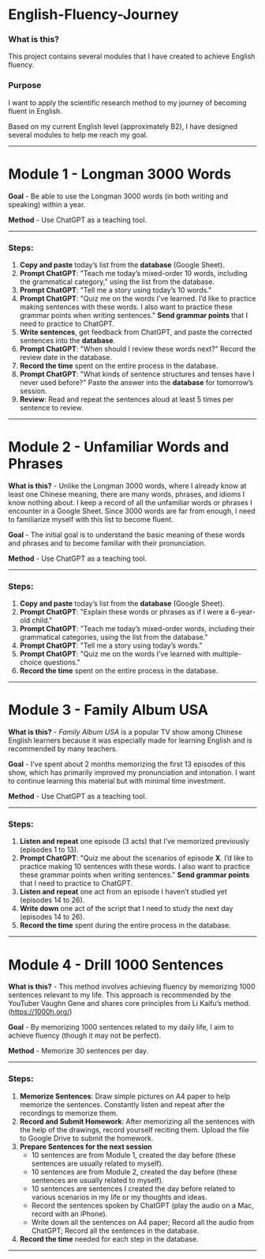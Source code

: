 # English-Fluency-Journey

### What is this?
This project contains several modules that I have created to achieve English fluency.

### Purpose
I want to apply the scientific research method to my journey of becoming fluent in English.

Based on my current English level (approximately B2), I have designed several modules to help me reach my goal.

---

# Module 1 - Longman 3000 Words 

**Goal** - Be able to use the Longman 3000 words (in both writing and speaking) within a year. 

**Method** - Use ChatGPT as a teaching tool.

---

### Steps:

1. **Copy and paste** today’s list from the **database** (Google Sheet).
2. **Prompt ChatGPT**: "Teach me today’s mixed-order 10 words, including the grammatical category," using the list from the database.
3. **Prompt ChatGPT**: "Tell me a story using today’s 10 words."
4. **Prompt ChatGPT**: "Quiz me on the words I’ve learned. I’d like to practice making sentences with these words. I also want to practice these grammar points when writing sentences." **Send grammar points** that I need to practice to ChatGPT.
5. **Write sentences**, get feedback from ChatGPT, and paste the corrected sentences into the **database**.
6. **Prompt ChatGPT**: "When should I review these words next?" Record the review date in the database.
7. **Record the time** spent on the entire process in the database.
8. **Prompt ChatGPT**: "What kinds of sentence structures and tenses have I never used before?" Paste the answer into the **database** for tomorrow’s session.
9. **Review**: Read and repeat the sentences aloud at least 5 times per sentence to review.

---

# Module 2 - Unfamiliar Words and Phrases

**What is this?** - Unlike the Longman 3000 words, where I already know at least one Chinese meaning, there are many words, phrases, and idioms I know nothing about. I keep a record of all the unfamiliar words or phrases I encounter in a Google Sheet. Since 3000 words are far from enough, I need to familiarize myself with this list to become fluent.

**Goal** - The initial goal is to understand the basic meaning of these words and phrases and to become familiar with their pronunciation.

**Method** - Use ChatGPT as a teaching tool.

---

### Steps:

1. **Copy and paste** today’s list from the **database** (Google Sheet).
2. **Prompt ChatGPT**: "Explain these words or phrases as if I were a 6-year-old child."
3. **Prompt ChatGPT**: "Teach me today’s mixed-order words, including their grammatical categories, using the list from the database."
4. **Prompt ChatGPT**: "Tell me a story using today’s words."
5. **Prompt ChatGPT**: "Quiz me on the words I’ve learned with multiple-choice questions."
6. **Record the time** spent on the entire process in the database.

---

# Module 3 - Family Album USA

**What is this?** - *Family Album USA* is a popular TV show among Chinese English learners because it was especially made for learning English and is recommended by many teachers.

**Goal** - I’ve spent about 2 months memorizing the first 13 episodes of this show, which has primarily improved my pronunciation and intonation. I want to continue learning this material but with minimal time investment.

**Method** - Use ChatGPT as a teaching tool.

---

### Steps:

1. **Listen and repeat** one episode (3 acts) that I’ve memorized previously (episodes 1 to 13).
2. **Prompt ChatGPT**: "Quiz me about the scenarios of episode **X**. I’d like to practice making 10 sentences with these words. I also want to practice these grammar points when writing sentences." **Send grammar points** that I need to practice to ChatGPT.
3. **Listen and repeat** one act from an episode I haven’t studied yet (episodes 14 to 26).
4. **Write down** one act of the script that I need to study the next day (episodes 14 to 26).
5. **Record the time** spent during the entire process in the database.

---

# Module 4 - Drill 1000 Sentences

**What is this?** - This method involves achieving fluency by memorizing 1000 sentences relevant to my life. This approach is recommended by the YouTuber Vaughn Gene and shares core principles from Li Kaifu’s method. (https://1000h.org/)

**Goal** - By memorizing 1000 sentences related to my daily life, I aim to achieve fluency (though it may not be perfect).

**Method** - Memorize 30 sentences per day.

---

### Steps:

1. **Memorize Sentences**: Draw simple pictures on A4 paper to help memorize the sentences. Constantly listen and repeat after the recordings to memorize them.
2. **Record and Submit Homework**: After memorizing all the sentences with the help of the drawings, record yourself reciting them. Upload the file to Google Drive to submit the homework.
3. **Prepare Sentences for the next session** 
   - 10 sentences are from Module 1, created the day before (these sentences are usually related to myself).
   - 10 sentences are from Module 2, created the day before (these sentences are usually related to myself).
   - 10 sentences are sentences I created the day before related to various scenarios in my life or my thoughts and ideas.
   - Record the sentences spoken by ChatGPT (play the audio on a Mac, record with an iPhone).
   - Write down all the sentences on A4 paper; Record all the audio from ChatGPT; Record all the sentences in the database.
4. **Record the time** needed for each step in the database.

---

